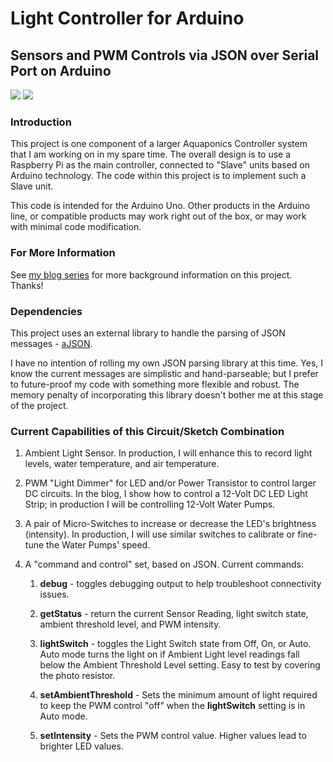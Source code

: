 Light Controller for Arduino
============================

Sensors and PWM Controls via JSON over Serial Port on Arduino
-------------------------------------------------------------

<img src="http://www.not404.com/system/images/W1siZiIsIjIwMTMvMDIvMDgvMDZfNTNfMzdfMjkzX05vdDQwNF9BcmR1aW5vX1NjcmVlbkRlbW9fMDIwMS5wbmciXV0/Not404_Arduino_ScreenDemo_0201.png">

<img src="http://www.not404.com/system/images/W1siZiIsIjIwMTMvMDIvMDgvMDZfMzhfMjVfMzI1X05vdDQwNF9BcmR1aW5vX1NjcmVlbkRlbW9fMDJfc2NoZW0ucG5nIl1d/Not404_Arduino_ScreenDemo_02_schem.png">

### Introduction
This project is one component of a larger Aquaponics Controller system that I am working on in my spare time. The overall design is to use a Raspberry Pi as the main controller, connected to "Slave" units based on Arduino technology. The code within this project is to implement such a Slave unit.

This code is intended for the Arduino Uno. Other products in the Arduino line, or compatible products may work right out of the box, or may work with minimal code modification.

### For More Information
See [my blog series](http://www.not404.com/blog/posts/using-android-to-control-an-arduino-part-1) for more background information on this project. Thanks!

### Dependencies
This project uses an external library to handle the parsing of JSON messages - [aJSON](https://github.com/interactive-matter/aJson). 

I have no intention of rolling my own JSON parsing library at this time. Yes, I know the current messages are simplistic and hand-parseable; but I prefer to future-proof my code with something more flexible and robust. The memory penalty of incorporating this library doesn't bother me at this stage of the project.

### Current Capabilities of this Circuit/Sketch Combination
1. Ambient Light Sensor. In production, I will enhance this to record light levels, water temperature, and air temperature.
2. PWM "Light Dimmer" for LED and/or Power Transistor to control larger DC circuits. In the blog, I show how to control a 12-Volt DC LED Light Strip; in production I will be controlling 12-Volt Water Pumps.
3. A pair of Micro-Switches to increase or decrease the LED's brightness (intensity). In production, I will use similar switches to calibrate or fine-tune the Water Pumps' speed.
4. A "command and control" set, based on JSON.  Current commands:

    1. **debug** - toggles debugging output to help troubleshoot connectivity issues.

    2. **getStatus** - return the current Sensor Reading, light switch state, ambient threshold level, and PWM intensity.

    3. **lightSwitch** - toggles the Light Switch state from Off, On, or Auto. Auto mode turns the light on if Ambient Light level readings fall below the Ambient Threshold Level setting. Easy to test by covering the photo resistor.

    4. **setAmbientThreshold** - Sets the minimum amount of light required to keep the PWM control "off" when the **lightSwitch** setting is in Auto mode.

    5. **setIntensity** - Sets the PWM control value. Higher values lead to brighter LED values.

